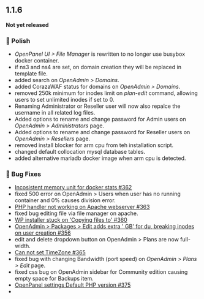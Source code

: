 ## 1.1.6

**Not yet released**  


### 💅 Polish
- *OpenPanel UI > File Manager* is rewritten to no longer use busybox docker container.
- if ns3 and ns4 are set, on domain creation they will be replaced in template file.
- added search on *OpenAdmin > Domains*.
- added CorazaWAF status for domains on *OpenAdmin > Domains*.
- removed 250k minimum for inodes limit on *plan-edit* command, allowing users to set unlimited inodes if set to 0.
- Renaming Administrator or Reseller user will now also repalce the username in all related log files.
- Added options to rename and change password for Admin users on *OpenAdmin > Administrators* page.
- Added options to rename and change password for Reseller users on *OpenAdmin > Resellers* page.
- removed install blocker for arm cpu from teh installation script.
- changed default collocation mysql database tables.
- added alternative mariadb docker image when arm cpu is detected.


### 🐛 Bug Fixes
- [Incosistent memory unit for docker stats #362](https://github.com/stefanpejcic/OpenPanel/issues/362)
- fixed 500 error on OpenAdmin > Users when user has no running container and 0% causes division error.
- [PHP handler not working on Apache webserver #363](https://github.com/stefanpejcic/OpenPanel/issues/363)
- fixed bug editing file via file manager on apache.
- [WP installer stuck on 'Copying files to' #360](https://github.com/stefanpejcic/OpenPanel/issues/360)
- [OpenAdmin > Packages > Edit adds extra ' GB' for du, breaking inodes on user creation #356](https://github.com/stefanpejcic/OpenPanel/issues/356)
- edit and delete dropdown button on OpenAdmin > Plans are now full-width.
- [Can not set TimeZone #365](https://github.com/stefanpejcic/OpenPanel/issues/365)
- fixed bug with changing Bandwidth (port speed) on *OpenAdmin > Plans > Edit* page.
- fixed css bug on OpenAdmin sidebar for Community edition causing empty space for Backups item.
- [OpenPanel settings Default PHP version #375](https://github.com/stefanpejcic/OpenPanel/issues/375)
- 
